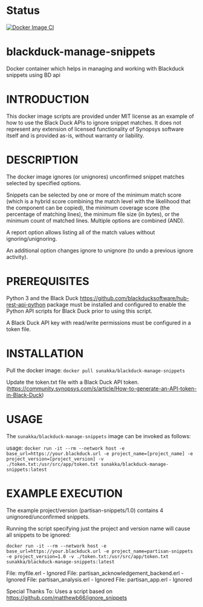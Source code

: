# Status
[![Docker Image CI](https://github.com/snakka-hv/blackduck-manage-snippets/actions/workflows/docker-image.yml/badge.svg?branch=main)](https://github.com/snakka-hv/blackduck-manage-snippets/actions/workflows/docker-image.yml)

# blackduck-manage-snippets
Docker container which helps in managing and working with Blackduck snippets using BD api

# INTRODUCTION

This docker image scripts are provided under MIT license as an example of how to use the Black Duck APIs to ignore snippet matches.
It does not represent any extension of licensed functionality of Synopsys software itself and is provided as-is, without warranty or liability.

# DESCRIPTION

The docker image ignores (or unignores) unconfirmed snippet matches selected by specified options.

Snippets can be selected by one or more of the minimum match score (which is a hybrid score combining the match level with the likelihood that the component can be copied), the minimum coverage score (the percentage of matching lines), the minimum file size (in bytes), or the minimum count of matched lines. Multiple options are combined (AND).

A report option allows listing all of the match values without ignoring/unignoring.

An additional option changes ignore to unignore (to undo a previous ignore activity).

# PREREQUISITES

Python 3 and the Black Duck https://github.com/blackducksoftware/hub-rest-api-python package must be installed and configured to enable the Python API scripts for Black Duck prior to using this script.

A Black Duck API key with read/write permissions must be configured in a token file.

# INSTALLATION

Pull the docker image:
`docker pull sunakka/blackduck-manage-snippets`

Update the token.txt file with a Black Duck API token. (https://community.synopsys.com/s/article/How-to-generate-an-API-token-in-Black-Duck)

# USAGE

The `sunakka/blackduck-manage-snippets` image can be invoked as follows:

usage: `docker run -it --rm --network host -e base_url=https://your.blackduck.url -e project_name=[project_name] -e project_version=[project_version] -v ./token.txt:/usr/src/app/token.txt sunakka/blackduck-manage-snippets:latest`

# EXAMPLE EXECUTION

The example project/version (partisan-snippets/1.0) contains 4 unignored/unconfirmed snippets.

Running the script specifying just the project and version name will cause all snippets to be ignored:

`docker run -it --rm --network host -e base_url=https://your.blackduck.url -e project_name=partisan-snippets -e project_version=1.0 -v ./token.txt:/usr/src/app/token.txt sunakka/blackduck-manage-snippets:latest`

File: myfile.erl - Ignored
File: partisan_acknowledgement_backend.erl - Ignored
File: partisan_analysis.erl - Ignored
File: partisan_app.erl - Ignored


Special Thanks To:
Uses a script based on https://github.com/matthewb66/ignore_snippets
